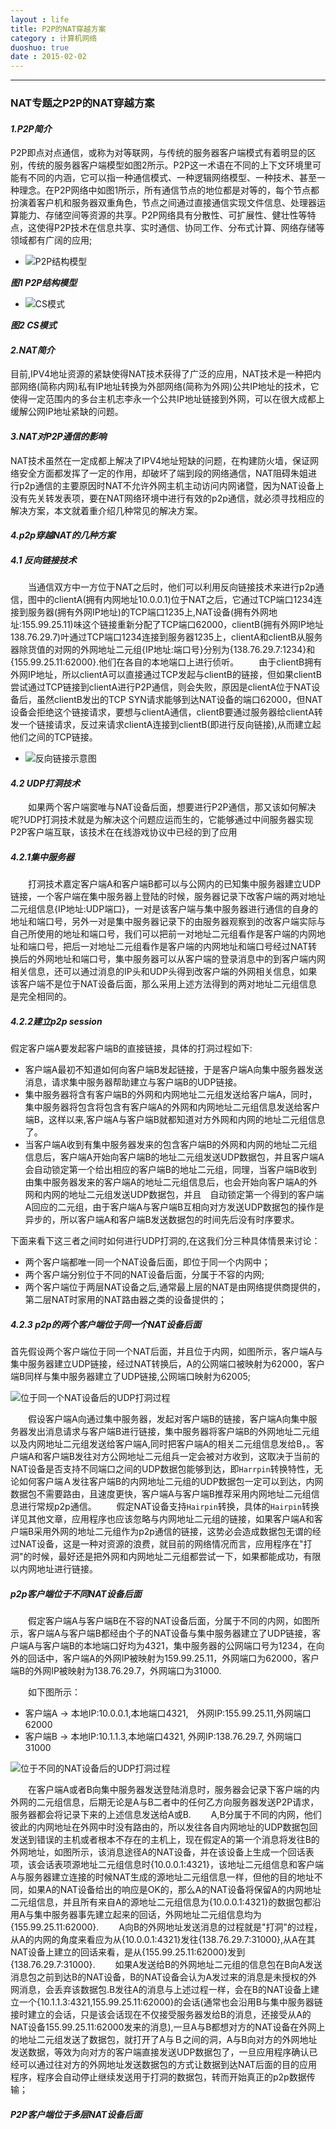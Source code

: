 ```yaml
---
layout : life
title: P2P的NAT穿越方案
category : 计算机网络
duoshuo: true
date : 2015-02-02
---
```


<!-- more -->

******

### NAT专题之P2P的NAT穿越方案

#### ***1.P2P简介***

>
P2P即点对点通信，或称为对等联网，与传统的服务器客户端模式有着明显的区别，传统的服务器客户端模型如图2所示。P2P这一术语在不同的上下文环境里可能有不同的内涵，它可以指一种通信模式、一种逻辑网络模型、一种技术、甚至一种理念。在P2P网络中如图1所示，所有通信节点的地位都是对等的，每个节点都扮演着客户机和服务器双重角色，节点之间通过直接通信实现文件信息、处理器运算能力、存储空间等资源的共享。P2P网络具有分散性、可扩展性、健壮性等特点，这使得P2P技术在信息共享、实时通信、协同工作、分布式计算、网络存储等领域都有广阔的应用;

* ![P2P结构模型](/res/img/blog/计算机网络/2015-02-02-001.jpg)

***图1 P2P结构模型***

* ![CS模式](/res/img/blog/计算机网络/2015-02-02-002.jpg)

***图2 CS模式***

#### ***2.NAT简介***

目前,IPV4地址资源的紧缺使得NAT技术获得了广泛的应用，NAT技术是一种把内部网络(简称内网)私有IP地址转换为外部网络(简称为外网)公共IP地址的技术，它使得一定范围内的多台主机志李永一个公共IP地址链接到外网，可以在很大成都上缓解公网IP地址紧缺的问题。

#### ***3.NAT对P2P通信的影响***

NAT技术虽然在一定成都上解决了IPV4地址短缺的问题，在构建防火墙，保证网络安全方面都发挥了一定的作用，却破坏了端到段的网络通信，NAT阻碍朱姐进行p2p通信的主要原因时NAT不允许外网主机主动访问内网诸暨，因为NAT设备上没有先关转发表项，要在NAT网络环境中进行有效的p2p通信，就必须寻找相应的解决方案，本文就着重介绍几种常见的解决方案。

#### ***4.p2p穿越NAT的几种方案***

##### ***4.1 反向链接技术***

　　当通信双方中一方位于NAT之后时，他们可以利用反向链接技术来进行p2p通信，图中的clientA(拥有内网地址10.0.0.1)位于NAT之后，它通过TCP端口1234连接到服务器(拥有外网IP地址)的TCP端口1235上,NAT设备(拥有外网地址:155.99.25.11)味这个链接重新分配了TCP端口62000，clientB(拥有外网IP地址138.76.29.7)叶通过TCP端口1234连接到服务器1235上，clientA和clientB从服务器除货值的对网的外网地址二元组{IP地址:端口号}分别为{138.76.29.7:1234}和{155.99.25.11:62000}.他们在各自的本地端口上进行侦听。
　　由于clientB拥有外网IP地址，所以clientA可以直接通过TCP发起与clientB的链接，但如果clientB尝试通过TCP链接到clientA进行P2P通信，则会失败，原因是clientA位于NAT设备后，虽然clientB发出的TCP SYN请求能够到达NAT设备的端口62000，但NAT设备会拒绝这个链接请求，要想与clientA通信，clientB要通过服务器给clientA转发一个链接请求，反过来请求clientA连接到clientB(即进行反向链接),从而建立起他们之间的TCP链接。

* ![反向链接示意图](/res/img/blog/计算机网络/2015-02-02-003.jpg)

#### ***4.2 UDP打洞技术***

　　如果两个客户端窦唯与NAT设备后面，想要进行P2P通信，那又该如何解决呢?UDP打洞技术就是为解决这个问题应运而生的，它能够通过中间服务器实现P2P客户端互联，该技术在在线游戏协议中已经的到了应用

##### ***4.2.1集中服务器***

　　打洞技术嘉定客户端A和客户端B都可以与公网内的已知集中服务器建立UDP链接，一个客户端在集中服务器上登陆的时候，服务器记录下改客户端的两对地址二元组信息{IP地址:UDP端口}，一对是该客户端与集中服务器进行通信的自身的地址和端口号，另外一对是集中服务器记录下的由服务器观察到的改客户端实际与自己所使用的地址和端口号，我们可以把前一对地址二元组看作是客户端的内网地址和端口号，把后一对地址二元组看作是客户端的内网地址和端口号经过NAT转换后的外网地址和端口号，集中服务器可以从客户端的登录消息中的到客户端内网相关信息，还可以通过消息的IP头和UDP头得到改客户端的外网相关信息，如果该客户端不是位于NAT设备后面，那么采用上述方法得到的两对地址二元组信息是完全相同的。

##### ***4.2.2建立p2p session***

假定客户端A要发起客户端B的直接链接，具体的打洞过程如下:

* 客户端A最初不知道如何向客户端B发起链接，于是客户端A向集中服务器发送消息，请求集中服务器帮助建立与客户端B的UDP链接。
* 集中服务器将含有客户端B的外网和内网地址二元组发送给客户端A，同时，集中服务器将包含将包含有客户端A的外网和内网地址二元组信息发送给客户端B，这样以来,客户端A与客户端B就都知道对方外网和内网的地址二元组信息了。
* 当客户端A收到有集中服务器发来的包含客户端B的外网和内网的地址二元组信息后，客户端A开始向客户端B的地址二元组发送UDP数据包，并且客户端A会自动锁定第一个给出相应的客户端B的地址二元组，同理，当客户端B收到由集中服务器发来的客户端A的地址二元组信息后，也会开始向客户端A的外网和内网的地址二元组发送UDP数据包，并且　自动锁定第一个得到的客户端A回应的二元组，由于客户端A与客户端B互相向对方发送UDP数据包的操作是异步的，所以客户端A和客户端B发送数据包的时间先后没有时序要求。

下面来看下这三者之间时如何进行UDP打洞的,在这我们分三种具体情景来讨论：

* 两个客户端都唯一同一个NAT设备后面，即位于同一个内网中；
* 两个客户端分别位于不同的NAT设备后面，分属于不容的内网;
* 两个客户端位于两层NAT设备之后,通常最上层的NAT是由网络提供商提供的，第二层NAT时家用的NAT路由器之类的设备提供的；

##### ***4.2.3 p2p的两个客户端位于同一个NAT设备后面***

首先假设两个客户端位于同一个NAT后面，并且位于内网，如图所示，客户端A与集中服务器建立UDP链接，经过NAT转换后，A的公网端口被映射为62000，客户端B同样与集中服务器建立了UDP链接,公网端口映射为62005;

![位于同一个NAT设备后的UDP打洞过程](/res/img/blog/计算机网络/2015-02-02-004.png)

　　假设客户端A向通过集中服务器，发起对客户端B的链接，客户端A向集中服务器发出消息请求与客户端B进行链接，集中服务器将客户端B的外网地址二元组以及内网地址二元组发送给客户端A,同时把客户端A的相关二元组信息发给B，。客户端A和客户端B发往对方公网地址二元组兵一定会被对方收到，这取决于当前的NAT设备是否支持不同端口之间的UDP数据包能够到达，即`Harrpin`转换特性，无论如何客户端Ａ发往客户端B的内网地址二元组的UDP数据包一定可以到达，内网数据包不需要路由，且速度更快，客户端A与客户端B推荐采用内网地址二元组信息进行常规p2p通信。
　　假定NAT设备支持`Hairpin`转换，具体的`Hairpin`转换详见其他文章，应用程序也应该忽略与内网地址二元组的链接，如果客户端A和客户端B采用外网的地址二元组作为p2p通信的链接，这势必会造成数据包无谓的经过NAT设备，这是一种对资源的浪费，就目前的网络情况而言，应用程序在"打洞"的时候，最好还是把外网和内网地址二元组都尝试一下，如果都能成功，有限以内网地址进行链接。

##### ***p2p客户端位于不同NAT设备后面***

　　假定客户端A与客户端B在不容的NAT设备后面，分属于不同的内网，如图所示，客户端A与客户端B都经由个子的NAT设备与集中服务器建立了UDP链接，客户端A与客户端B的本地端口好均为4321，集中服务器的公网端口号为1234，在向外的回话中，客户端A的外网IP被映射为159.99.25.11，外网端口为62000，客户端B的外网IP被映射为138.76.29.7，外网端口为31000.

　　如下图所示：

* 客户端A -> 本地IP:10.0.0.1,本地端口4321,　外网IP:155.99.25.11,外网端口62000
* 客户端B -> 本地IP:10.1.1.3,本地端口4321,  外网IP:138.76.29.7, 外网端口31000

![位于不同的NAT设备后的UDP打洞过程](/res/img/blog/计算机网络/2015-02-02-005.png)

　　在客户端A或者B向集中服务器发送登陆消息时，服务器会记录下客户端的内外网的二元组信息，后期无论是A与B二者中的任何乙方向服务器发送P2P请求，服务器都会将记录下来的上述信息发送给A或B.
　　A,B分属于不同的内网，他们彼此的内网地址在外网中时没有路由的，所以发往各自内网地址的UDP数据包回发送到错误的主机或者根本不存在的主机上，现在假定A的第一个消息将发往B的外网地址，如图所示，该消息途径A的NAT设备，并在该设备上生成一个回话表项，该会话表项源地址二元组信息时{10.0.0.1:4321}，该地址二元组信息和客户端A与服务器建立连接的时候NAT生成的源地址二元组信息一样，但他的目的地址不同，如果A的NAT设备给出的响应是OK的，那么A的NAT设备将保留A的内网地址二元组信息，并且所有来自A的源地址二元组信息为{10.0.0.1:4321}的数据包都沿用A与集中服务器事先建立起来的回话，外网地址二元组信息均为{155.99.25.11:62000}.
　　A向B的外网地址发送消息的过程就是"打洞"的过程，从A的内网的角度来看应为从{10.0.0.1:4321}发往{138.76.29.7:31000},从A在其NAT设备上建立的回话来看，是从{155.99.25.11:62000}发到{138.76.29.7:31000}.
　　如果A发送给B的外网地址二元组的信息包在B向A发送消息包之前到达B的NAT设备，B的NAT设备会认为A发过来的消息是未授权的外网消息，会丢弃该数据包.B发往A的消息与上述过程一样，会在B的NAT设备上建立一个{10.1.1.3:4321,155.99.25.11:62000}的会话(通常也会沿用B与集中服务器链接时建立的会话，只是该会话现在不仅接受服务器发给B的消息，还接受从A的NAT设备155.99.25.11:62000发来的消息),一旦A与B都想对方的NAT设备在外网上的地址二元组发送了数据包，就打开了A与Ｂ之间的洞，A与B向对方的外网地址发送数据，等效为向对方的客户端直接发送UDP数据包了，一旦应用程序确认已经可以通过往对方的外网地址发送数据包的方式让数据到达NAT后面的目的应用程序，程序会自动停止继续发送用于打洞的数据包，转而开始真正的p2p数据传输；

##### ***P2P客户端位于多层NAT设备后面***




















